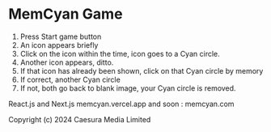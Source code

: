 # MemCyan Game
1. Press Start game button
2. An icon appears briefly
3. Click on the icon within the time, icon goes to a Cyan circle.
4. Another icon appears, ditto.
5. If that icon has already been shown, click on that Cyan circle by memory
6. If correct, another Cyan circle
7. If not, both go back to blank image, your Cyan circle is removed.

React.js and Next.js
memcyan.vercel.app and soon : memcyan.com

Copyright (c) 2024 Caesura Media Limited

